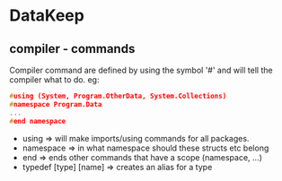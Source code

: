 # DataKeep

## compiler - commands
Compiler command are defined by using the symbol '#' and will tell the compiler what to do. eg:
```c
#using (System, Program.OtherData, System.Collections)
#namespace Program.Data
...
#end namespace
```

<ul>

<li>using => will make imports/using commands for all packages.</li>
<li>namespace => in what namespace should these structs etc belong</li>
<li>end => ends other commands that have a scope (namespace, ...) </li>
<li>typedef [type] [name] => creates an alias for a type</li>

</ul>

